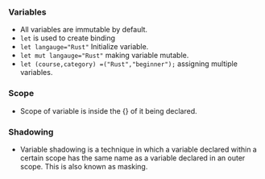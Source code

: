 ### Variables
- All variables are immutable by default.
- `let` is used to create binding
- `let langauge="Rust"` Initialize variable.
- `let mut langauge="Rust"` making variable mutable.
- `let (course,category) =("Rust","beginner");` assigning multiple variables.


### Scope 
- Scope of variable is inside the {} of it being declared. 
### Shadowing
- Variable shadowing is a technique in which a variable declared within a certain scope has the same name as a variable declared in an outer scope. This is also known as masking.

